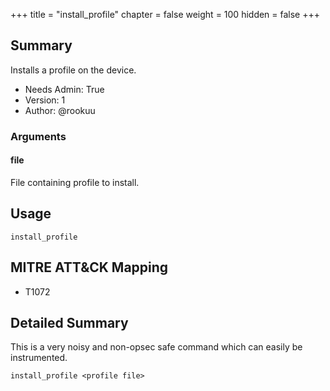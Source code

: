 +++
title = "install_profile"
chapter = false
weight = 100
hidden = false
+++

## Summary

Installs a profile on the device.
- Needs Admin: True  
- Version: 1  
- Author: @rookuu


### Arguments

#### file

File containing profile to install.

## Usage

``` 
install_profile
```

## MITRE ATT&CK Mapping

- T1072


## Detailed Summary

This is a very noisy and non-opsec safe command which can easily be instrumented.
```
install_profile <profile file>
```